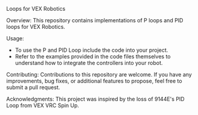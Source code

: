 Loops for VEX Robotics

Overview:
This repository contains implementations of P loops and PID loops for VEX Robotics.

Usage:
- To use the P and PID Loop include the code into your project.
- Refer to the examples provided in the code files themselves to understand how to integrate the controllers into your robot.

Contributing:
Contributions to this repository are welcome. If you have any improvements, bug fixes, or additional features to propose, feel free to submit a pull request.

Acknowledgments:
This project was inspired by the loss of 9144E's PID Loop from VEX VRC Spin Up.
